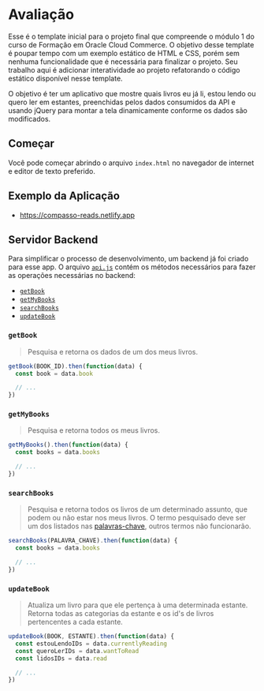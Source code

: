 # Avaliação

Esse é o template inicial para o projeto final que compreende o módulo 1 do curso de Formação em Oracle Cloud Commerce. O objetivo desse template é poupar tempo com um exemplo estático de HTML e CSS, porém sem nenhuma funcionalidade que é necessária para finalizar o projeto. Seu trabalho aqui é adicionar interatividade ao projeto refatorando o código estático disponível nesse template.

O objetivo é ter um aplicativo que mostre quais livros eu já li, estou lendo ou quero ler em estantes, preenchidas pelos dados consumidos da API e usando jQuery para montar a tela dinamicamente conforme os dados são modificados.
## Começar

Você pode começar abrindo o arquivo `index.html` no navegador de internet e editor de texto preferido.

## Exemplo da Aplicação

 - https://compasso-reads.netlify.app

## Servidor Backend

Para simplificar o processo de desenvolvimento, um backend já foi criado para esse app. O arquivo [`api.js`](api.js) contém os métodos necessários para fazer as operações necessárias no backend:

* [`getBook`](#getBook)
* [`getMyBooks`](#getMyBooks)
* [`searchBooks`](#searchBooks)
* [`updateBook`](#updateBook)

### `getBook`

> Pesquisa e retorna os dados de um dos meus livros.

```jsx
getBook(BOOK_ID).then(function(data) {
  const book = data.book

  // ...
})
```

### `getMyBooks`

> Pesquisa e retorna todos os meus livros.

```jsx
getMyBooks().then(function(data) {
  const books = data.books

  // ...
})
```

### `searchBooks`

> Pesquisa e retorna todos os livros de um determinado assunto, que podem ou não estar nos meus livros.
> O termo pesquisado deve ser um dos listados nas [palavras-chave](./PALAVRAS_CHAVE.md), outros termos não funcionarão.

```jsx
searchBooks(PALAVRA_CHAVE).then(function(data) {
  const books = data.books

  // ...
})
```

### `updateBook`

> Atualiza um livro para que ele pertença à uma determinada estante. Retorna todas as categorias da estante e os id's de livros pertencentes a cada estante.

```jsx
updateBook(BOOK, ESTANTE).then(function(data) {
  const estouLendoIDs = data.currentlyReading
  const queroLerIDs = data.wantToRead
  const lidosIDs = data.read

  // ...
})
```
